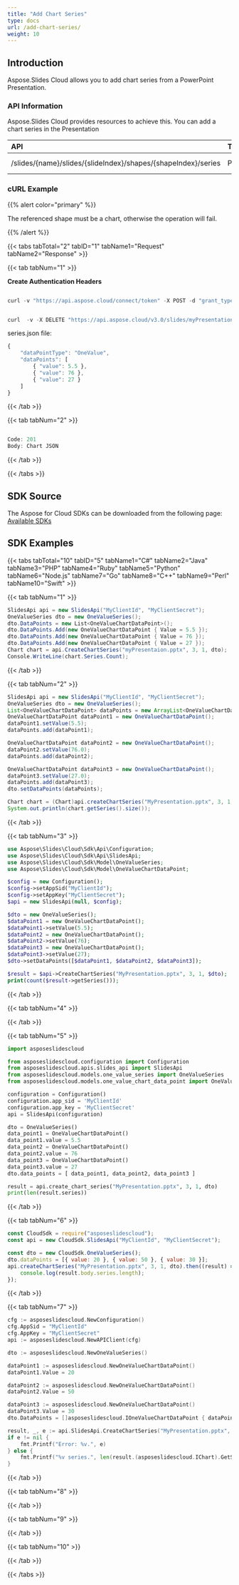 ```yaml
---
title: "Add Chart Series"
type: docs
url: /add-chart-series/
weight: 10
---
```


## **Introduction**
Aspose.Slides Cloud allows you to add chart series from a PowerPoint Presentation. 
### **API Information**
Aspose.Slides Cloud provides resources to achieve this. You can add a chart series in the Presentation

|**API**|**Type**|**Description**|**Resource**|
| :- | :- | :- | :- |
|/slides/{name}/slides/{slideIndex}/shapes/{shapeIndex}/series|POST|Add the chart series|[CreateChartSeries](https://apireference.aspose.cloud/slides/#/Chart/CreateChartSeries)|
### **cURL Example**
{{% alert color="primary" %}}

The referenced shape must be a chart, otherwise the operation will fail.

{{% /alert %}}

{{< tabs tabTotal="2" tabID="1" tabName1="Request" tabName2="Response" >}}

{{< tab tabNum="1" >}}

**Create Authentication Headers**

```java

curl -v "https://api.aspose.cloud/connect/token" -X POST -d "grant_type=client_credentials&client_id=XXXX&client_secret=XXXX-XX" -H "Content-Type: application/x-www-form-urlencoded" -H "Accept: application/json"

```

```java

curl  -v -X DELETE "https://api.aspose.cloud/v3.0/slides/myPresentation.pptx/slides/1/shapes/2/series" -d @"series.json" -H "Content-Type: text/json" -H "Authorization: Bearer [Access Token]

```

series.json file:
```javascript
{
    "dataPointType": "OneValue",
    "dataPoints": [
        { "value": 5.5 },
        { "value": 76 },
        { "value": 27 }
    ]
}
```

{{< /tab >}}

{{< tab tabNum="2" >}}

```java

Code: 201
Body: Chart JSON

```

{{< /tab >}}

{{< /tabs >}}
## **SDK Source**
The Aspose for Cloud SDKs can be downloaded from the following page: [Available SDKs](/slides/available-sdks/)
## **SDK Examples**
{{< tabs tabTotal="10" tabID="5" tabName1="C#" tabName2="Java" tabName3="PHP" tabName4="Ruby" tabName5="Python" tabName6="Node.js" tabName7="Go" tabName8="C++" tabName9="Perl" tabName10="Swift" >}}

{{< tab tabNum="1" >}}

```csharp
SlidesApi api = new SlidesApi("MyClientId", "MyClientSecret");
OneValueSeries dto = new OneValueSeries();
dto.DataPoints = new List<OneValueChartDataPoint>();
dto.DataPoints.Add(new OneValueChartDataPoint { Value = 5.5 });
dto.DataPoints.Add(new OneValueChartDataPoint { Value = 76 });
dto.DataPoints.Add(new OneValueChartDataPoint { Value = 27 });
Chart chart = api.CreateChartSeries("myPresentaion.pptx", 3, 1, dto);
Console.WriteLine(chart.Series.Count);
```

{{< /tab >}}

{{< tab tabNum="2" >}}

```java
SlidesApi api = new SlidesApi("MyClientId", "MyClientSecret");
OneValueSeries dto = new OneValueSeries();
List<OneValueChartDataPoint> dataPoints = new ArrayList<OneValueChartDataPoint>();
OneValueChartDataPoint dataPoint1 = new OneValueChartDataPoint();
dataPoint1.setValue(5.5);
dataPoints.add(dataPoint1);

OneValueChartDataPoint dataPoint2 = new OneValueChartDataPoint();
dataPoint2.setValue(76.0);
dataPoints.add(dataPoint2);

OneValueChartDataPoint dataPoint3 = new OneValueChartDataPoint();
dataPoint3.setValue(27.0);
dataPoints.add(dataPoint3);
dto.setDataPoints(dataPoints);

Chart chart = (Chart)api.createChartSeries("MyPresentation.pptx", 3, 1, dto, null, null, null);
System.out.println(chart.getSeries().size());
```

{{< /tab >}}

{{< tab tabNum="3" >}}

```php
use Aspose\Slides\Cloud\Sdk\Api\Configuration;
use Aspose\Slides\Cloud\Sdk\Api\SlidesApi;
use Aspose\Slides\Cloud\Sdk\Model\OneValueSeries;
use Aspose\Slides\Cloud\Sdk\Model\OneValueChartDataPoint;

$config = new Configuration();
$config->setAppSid("MyClientId");
$config->setAppKey("MyClientSecret");
$api = new SlidesApi(null, $config);

$dto = new OneValueSeries();
$dataPoint1 = new OneValueChartDataPoint();
$dataPoint1->setValue(5.5);
$dataPoint2 = new OneValueChartDataPoint();
$dataPoint2->setValue(76);
$dataPoint3 = new OneValueChartDataPoint();
$dataPoint3->setValue(27);
$dto->setDataPoints([$dataPoint1, $dataPoint2, $dataPoint3]);

$result = $api->CreateChartSeries("MyPresentation.pptx", 3, 1, $dto);
print(count($result->getSeries()));
```

{{< /tab >}}

{{< tab tabNum="4" >}}

{{< /tab >}}

{{< tab tabNum="5" >}}

```python
import asposeslidescloud

from asposeslidescloud.configuration import Configuration
from asposeslidescloud.apis.slides_api import SlidesApi
from asposeslidescloud.models.one_value_series import OneValueSeries
from asposeslidescloud.models.one_value_chart_data_point import OneValueChartDataPoint

configuration = Configuration()
configuration.app_sid = 'MyClientId'
configuration.app_key = 'MyClientSecret'
api = SlidesApi(configuration)

dto = OneValueSeries()
data_point1 = OneValueChartDataPoint()
data_point1.value = 5.5
data_point2 = OneValueChartDataPoint()
data_point2.value = 76
data_point3 = OneValueChartDataPoint()
data_point3.value = 27
dto.data_points = [ data_point1, data_point2, data_point3 ]

result = api.create_chart_series("MyPresentation.pptx", 3, 1, dto)
print(len(result.series))
```

{{< /tab >}}

{{< tab tabNum="6" >}}

```javascript
const CloudSdk = require("asposeslidescloud");
const api = new CloudSdk.SlidesApi("MyClientId", "MyClientSecret");

const dto = new CloudSdk.OneValueSeries();
dto.dataPoints = [{ value: 20 }, { value: 50 }, { value: 30 }];
api.createChartSeries("MyPresentation.pptx", 3, 1, dto).then((result) => {
    console.log(result.body.series.length);
});
```

{{< /tab >}}

{{< tab tabNum="7" >}}

```go
cfg := asposeslidescloud.NewConfiguration()
cfg.AppSid = "MyClientId"
cfg.AppKey = "MyClientSecret"
api := asposeslidescloud.NewAPIClient(cfg)

dto := asposeslidescloud.NewOneValueSeries()

dataPoint1 := asposeslidescloud.NewOneValueChartDataPoint()
dataPoint1.Value = 20

dataPoint2 := asposeslidescloud.NewOneValueChartDataPoint()
dataPoint2.Value = 50

dataPoint3 := asposeslidescloud.NewOneValueChartDataPoint()
dataPoint3.Value = 30
dto.DataPoints = []asposeslidescloud.IOneValueChartDataPoint { dataPoint1, dataPoint2, dataPoint3 }

result, _, e := api.SlidesApi.CreateChartSeries("MyPresentation.pptx", 3, 1, dto, "", "", "")
if e != nil {
    fmt.Printf("Error: %v.", e)
} else {
    fmt.Printf("%v series.", len(result.(asposeslidescloud.IChart).GetSeries()))
}
```

{{< /tab >}}

{{< tab tabNum="8" >}}

{{< /tab >}}

{{< tab tabNum="9" >}}

{{< /tab >}}

{{< tab tabNum="10" >}}

{{< /tab >}}

{{< /tabs >}}
